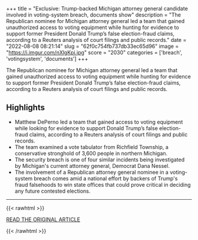 +++
title = "Exclusive: Trump-backed Michigan attorney general candidate involved in voting-system breach, documents show"
description = "The Republican nominee for Michigan attorney general led a team that gained unauthorized access to voting equipment while hunting for evidence to support former President Donald Trump’s false election-fraud claims, according to a Reuters analysis of court filings and public records."
date = "2022-08-08 08:21:14"
slug = "62f0c754fb737db33ec65d96"
image = "https://i.imgur.com/nXlgKpi.jpg"
score = "2030"
categories = ['breach', 'votingsystem', 'documents']
+++

The Republican nominee for Michigan attorney general led a team that gained unauthorized access to voting equipment while hunting for evidence to support former President Donald Trump’s false election-fraud claims, according to a Reuters analysis of court filings and public records.

## Highlights

- Matthew DePerno led a team that gained access to voting equipment while looking for evidence to support Donald Trump’s false election-fraud claims, according to a Reuters analysis of court filings and public records.
- The team examined a vote tabulator from Richfield Township, a conservative stronghold of 3,600 people in northern Michigan.
- The security breach is one of four similar incidents being investigated by Michigan's current attorney general, Democrat Dana Nessel.
- The involvement of a Republican attorney general nominee in a voting-system breach comes amid a national effort by backers of Trump's fraud falsehoods to win state offices that could prove critical in deciding any future contested elections.

---

{{< rawhtml >}}
  <p class="article-category">
    <a target="_blank" href="https://www.reuters.com/world/us/exclusive-trump-backed-michigan-attorney-general-candidate-involved-voting-2022-08-07/">READ THE ORIGINAL ARTICLE</a>
  </p>
{{< /rawhtml >}}
